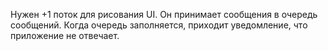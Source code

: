 Нужен +1 поток для рисования UI. Он принимает сообщения в очередь сообщений. Когда очередь заполняется, приходит уведомление, что приложение не отвечает.